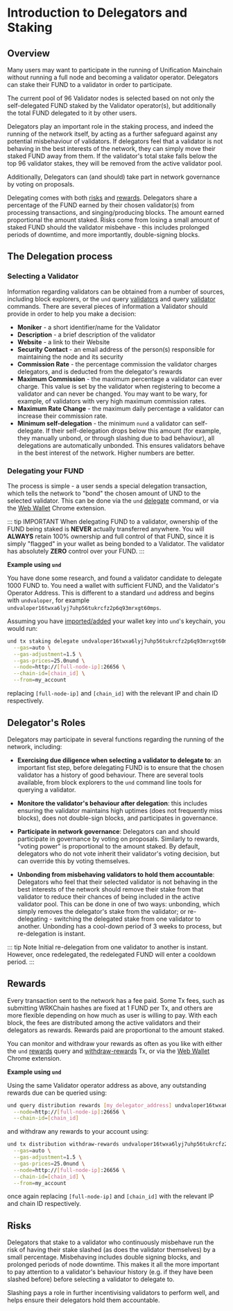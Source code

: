 # Introduction to Delegators and Staking

## Overview

Many users may want to participate in the running of Unification Mainchain without running a full node and becoming a 
validator operator. Delegators can stake their FUND to a validator in order to participate.

The current pool of 96 Validator nodes is selected based on not only the self-delegated FUND staked by the Validator 
operator(s), but additionally the total FUND delegated to it by other users.

Delegators play an important role in the staking process, and indeed the running of the network itself, by acting as 
a further safeguard against any potential misbehaviour of validators. If delegators feel that a validator is not 
behaving in the best interests of the network, they can simply move their staked FUND away from them. If the 
validator's total stake falls below the top 96 validator stakes, they will be removed from the active validator pool.

Additionally, Delegators can (and should) take part in network governance by voting on proposals.

Delegating comes with both [risks](#risks) and [rewards](#rewards). Delegators share a percentage of the FUND earned 
by their chosen validator(s) from processing transactions, and singing/producing blocks. The amount earned proportional
the amount staked. Risks come from losing a small amount of staked FUND should the validator misbehave - this includes 
prolonged periods of downtime, and more importantly, double-signing blocks.

## The Delegation process

### Selecting a Validator

Information regarding validators can be obtained from a number of sources, including block explorers, or the `und` 
query [validators](../software/und_cmd/und_query_staking_validators.md) and query
[validator](../software/und_cmd/und_query_staking_validator.md) commands. There are several pieces of information a 
Validator should provide in order to help you make a decision:

- **Moniker** - a short identifier/name for the Validator
- **Description** - a brief description of the validator
- **Website** - a link to their Website
- **Security Contact** - an email address of the person(s) responsible for maintaining the node and its security
- **Commission Rate** - the percentage commission the validator charges delegators, and is deducted from the delegator's rewards
- **Maximum Commission** - the maximum percentage a validator can ever charge. This value is set by the validator when registering to become a validator and can never be changed. You may want to be wary, for example, of validators with very high maximum commission rates.
- **Maximum Rate Change** - the maximum daily percentage a validator can increase their commission rate.
- **Minimum self-delegation** - the minimum `nund` a validator can self-delegate. If their self-delegation drops below this amount (for example, they manually unbond, or through slashing due to bad behaviour), all delegations are automatically unbonded. This ensures validators behave in the best interest of the network. Higher numbers are better.

### Delegating your FUND

The process is simple - a user sends a special delegation transaction, which tells the network to "bond" the chosen 
amount of UND to the selected validator. This can be done via the `und` 
[delegate](../software/und_cmd/und_tx_staking_delegate.md) command, or via 
the [Web Wallet](https://chrome.google.com/webstore/detail/mkjjflkhdddfjhonakofipfojoepfndk) Chrome extension.

::: tip IMPORTANT
When delegating FUND to a validator, ownership of the FUND being staked is **NEVER** actually transferred anywhere. 
You will **ALWAYS** retain 100% ownership and full control of that FUND, since it is simply "flagged" in your wallet
as being bonded to a Validator. The validator has absolutely **ZERO** control over your FUND.
:::

**Example using `und`**

You have done some research, and found a validator candidate to delegate 1000 FUND to. You need a wallet with 
sufficient FUND, and the Validator's Operator Address. This is different to a standard `und` address and begins 
with `undvaloper`, for example `undvaloper16twxa6lyj7uhp56tukrcfz2p6q93mrxgt60mps`.

Assuming you have [imported/added](../software/und_cmd/und_keys_add.md) your wallet key into `und`'s keychain, 
you would run:

```bash
und tx staking delegate undvaloper16twxa6lyj7uhp56tukrcfz2p6q93mrxgt60mps 1000000000000nund \
  --gas=auto \
  --gas-adjustment=1.5 \
  --gas-prices=25.0nund \
  --node=http://[full-node-ip]:26656 \
  --chain-id=[chain_id] \
  --from=my_account
```

replacing `[full-node-ip]` and `[chain_id]` with the relevant IP and chain ID respectively.

## Delegator's Roles

Delegators may participate in several functions regarding the running of the network, including:

- **Exercising due diligence when selecting a validator to delegate to**: an important fist step, before delegating 
  FUND is to ensure that the chosen validator has a history of good behaviour. There are several tools available, 
  from block explorers to the `und` command line tools for querying a validator.

- **Monitore the validator's behaviour after delegation**: this includes ensuring the validator maintains high uptimes 
  (does not frequently miss blocks), does not double-sign blocks, and participates in governance.

- **Participate in network governance**: Delegators can and should participate in governance by voting on proposals. 
  Similarly to rewards, "voting power" is proportional to the amount staked. By default, delegators who do not vote 
  inherit their validator's voting decision, but can override this by voting themselves.

- **Unbonding from misbehaving validators to hold them accountable**: Delegators who feel that their selected validator 
  is not behaving in the best interests of the network should remove their stake from that validator to reduce their 
  chances of being included in the active validator pool. This can be done in one of two ways: unbonding, which simply 
  removes the delegator's stake from the validator; or re-delegating - switching the delegated stake from one validator 
  to another. Unbonding has a cool-down period of 3 weeks to process, but re-delegation is instant.

::: tip Note
Initial re-delegation from one validator to another is instant. However, once redelegated, the redelegated FUND will 
enter a cooldown period.
:::

## Rewards

Every transaction sent to the network has a fee paid. Some Tx fees, such as submitting WRKChain hashes are fixed at 
1 FUND per Tx, and others are more flexible depending on how much as user is willing to pay. With each block, 
the fees are distributed among the active validators and their delegators as rewards. Rewards paid are proportional 
to the amount staked.

You can monitor and withdraw your rewards as often as you like with either the 
`und` [rewards](../software/und_cmd/und_query_distribution_rewards.md) query and 
[withdraw-rewards](../software/und_cmd/und_tx_distribution_withdraw-rewards.md) Tx, 
or via the [Web Wallet](https://chrome.google.com/webstore/detail/mkjjflkhdddfjhonakofipfojoepfndk) Chrome extension.

**Example using `und`**

Using the same Validator operator address as above, any outstanding rewards due can be queried using:

```bash
und query distribution rewards [my_delegator_address] undvaloper16twxa6lyj7uhp56tukrcfz2p6q93mrxgt60mps \
  --node=http://[full-node-ip]:26656 \
  --chain-id=[chain_id]
```
and withdraw any rewards to your account using:

```bash
und tx distribution withdraw-rewards undvaloper16twxa6lyj7uhp56tukrcfz2p6q93mrxgt60mps \
  --gas=auto \
  --gas-adjustment=1.5 \
  --gas-prices=25.0nund \
  --node=http://[full-node-ip]:26656 \
  --chain-id=[chain_id] \
  --from=my_account
```

once again replacing `[full-node-ip]` and `[chain_id]` with the relevant IP and chain ID respectively.

## Risks

Delegators that stake to a validator who continuously misbehave run the risk of having their stake slashed 
(as does the validator themselves) by a small percentage. Misbehaving includes double signing blocks, and prolonged 
periods of node downtime. This makes it all the more important to pay attention to a validator's behaviour history 
(e.g. if they have been slashed before) before selecting a validator to delegate to.

Slashing pays a role in further incentivising validators to perform well, and helps ensure their delegators hold 
them accountable.
